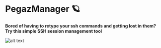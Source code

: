 # PegazManager 🪐
**Bored of having to retype your ssh commands and getting lost in them? Try this simple SSH session management tool**

![alt text](https://i.ibb.co/TMFw9y9/image.png)
